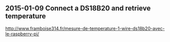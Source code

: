 ## 2015-01-09 Connect a DS18B20 and retrieve temperature
http://www.framboise314.fr/mesure-de-temperature-1-wire-ds18b20-avec-le-raspberry-pi/
